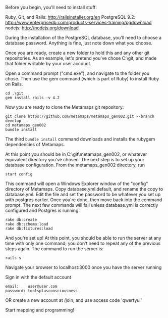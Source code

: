Before you begin, you'll need to install stuff:

Ruby, Git, and Rails: http://railsinstaller.org/en
PostgreSQL 9.2:       http://www.enterprisedb.com/products-services-training/pgdownload
nodejs:               http://nodejs.org/download

During the installation of the PostgreSQL database, you'll need to choose a database password. Anything is fine, just note down what you choose.

Once you are ready, create a new folder to hold this and any other git repositories. As an example, let's pretend you've chose C:\git, and made that folder writable by your user account.

Open a command prompt ("cmd.exe"), and navigate to the folder you chose. Then use the gem command (which is part of Ruby) to install Ruby on Rails.

    cd .\git
    gem install rails -v 4.2

Now you are ready to clone the Metamaps git repository:

    git clone https://github.com/metamaps/metamaps_gen002.git --branch develop
    cd metamaps_gen002
    bundle install

The third `bundle install` command downloads and installs the rubygem dependencies of Metamaps.

At this point you should be in C:\git\metamaps_gen002, or whatever equivalent directory you've chosen. The next step is to set up your database configuration. From the metamaps_gen002 directory, run

    start config

This command will open a Windows Explorer window of the "config" directory of Metamaps. Copy database.yml.default, and rename the copy to database.yml. Edit the file and set the password to be whatever you set up with postgres earlier. Once you're done, then move back into the command prompt. The next few commands will fail unless database.yml is correctly configured and Postgres is running.

    rake db:create
    rake db:schema:load
    rake db:fixtures:load

And you're set up! At this point, you should be able to run the server at any time with only one command; you don't need to repeat any of the previous steps again. The command to run the server is:

    rails s

Navigate your browser to localhost:3000 once you have the server running

Sign in with the default account

    email:    user@user.com
    password: toolsplusconsciousness

OR create a new account at /join, and use access code 'qwertyui'

Start mapping and programming!
